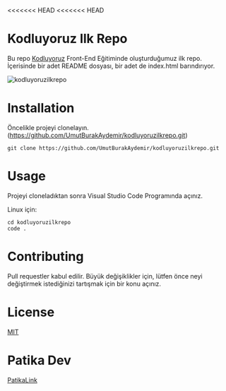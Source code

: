 <<<<<<< HEAD
<<<<<<< HEAD
# Kodluyoruz Ilk Repo
Bu repo [Kodluyoruz](www.kodluyoruz.org) 
Front-End Eğitiminde oluşturduğumuz ilk repo. İçerisinde bir adet README dosyası, bir adet de index.html barındırıyor.

![kodluyoruzilkrepo](https://user-images.githubusercontent.com/113800916/190882004-dc99b703-aa22-4cc1-b692-a61346c3e678.JPG)

# Installation
Öncelikle projeyi clonelayın. (https://github.com/UmutBurakAydemir/kodluyoruzilkrepo.git)
```
git clone https://github.com/UmutBurakAydemir/kodluyoruzilkrepo.git 
```

# Usage
Projeyi cloneladıktan sonra Visual Studio Code Programında açınız. 

Linux için:

``` 
cd kodluyoruzilkrepo
code . 
```

# Contributing
Pull requestler kabul edilir. Büyük değişiklikler için, lütfen önce neyi değiştirmek istediğinizi tartışmak için bir konu açınız.

# License
[MIT](https://choosealicense.com/licenses/mit/)

# Patika Dev
[PatikaLink](https://app.patika.dev/burakayd)